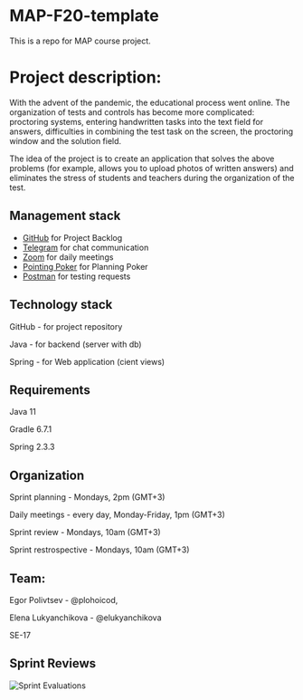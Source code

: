 # MAP-F20-template

This is a repo for MAP course project.

# Project description:

With the advent of the pandemic, the educational process went online. The organization of tests and controls has become more complicated: proctoring systems, entering handwritten tasks into the text field for answers, difficulties in combining the test task on the screen, the proctoring window and the solution field.

The idea of the project is to create an application that solves the above problems (for example, allows you to upload photos of written answers) and eliminates the stress of students and teachers during the organization of the test.

## Management stack

* [GitHub](https://github.com) for Project Backlog
* [Telegram](https://web.telegram.org) for chat communication
* [Zoom](https://zoom.us/ru-ru/meetings.html) for daily meetings
* [Pointing Poker](https://www.pointingpoker.com) for Planning Poker
* [Postman](https://www.postman.com) for testing requests

## Technology stack

GitHub - for project repository

Java - for backend (server with db)

Spring - for Web application (cient views)

## Requirements

Java 11

Gradle 6.7.1

Spring 2.3.3

## Organization

Sprint planning - Mondays, 2pm (GMT+3)

Daily meetings - every day, Monday-Friday, 1pm (GMT+3) 

Sprint review - Mondays, 10am (GMT+3)

Sprint restrospective - Mondays, 10am (GMT+3)

## Team:
Egor Polivtsev - @plohoicod,

Elena Lukyanchikova - @elukyanchikova

SE-17

## Sprint Reviews

![Sprint Evaluations](https://docs.google.com/spreadsheets/d/e/2PACX-1vTXIhfQzTkLutk3Wp2zWwAcCXQe7GZCZGWMZHp4nMPAgInjsxWohwH5hxwd4N9iyATx-H-QBAiTGWlj/pubchart?oid=1026445089&format=image)
